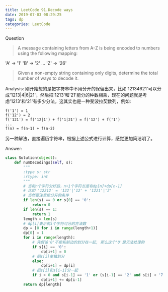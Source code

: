 ```yaml
---
title: LeetCode 91.Decode ways
date: 2019-07-03 08:29:25
tags: dp
categories: LeetCode
---
```


Question

> A message containing letters from A-Z is being encoded to numbers using the following mapping:

<!--more-->
'A' -> '1'
'B' -> '2'
...
'Z' -> '26'

> Given a non-empty string containing only digits, determine the total number of ways to decode it.

Analysis:
刚开始想的是把字符串中不用分开的保留出来，比如'12134621'可以分成'1213|4|6|21'，然后把'1213'和'21'能分的种数相乘，现在的问题就是考虑'1213'和'21'有多少分法。这其实也是一种斐波拉契数列，例如:

    f('1') = 1
    f('12') = 2
    f('121') = f('12|1') + f('1|21') = f('12') + f('1')
    ...
    f(n) = f(n-1) + f(n-2)

另一种解法，直接遍历字符串，根据上述公式进行计算，感觉更加简洁明了。

Answer:

``` python
class Solution(object):
    def numDecodings(self, s):
        """
        :type s: str
        :rtype: int
        """
        # 当前n个字符分好后，n+1个字符长度有dp[n]+dp[n-1]
        # 比如 '12212' = '122'|'12' + '1221'|'2'
        # 当然要注意能分开的条件
        if len(s) == 0 or s[0] == '0':
            return 0
        if len(s) == 1:
            return 1
        length = len(s)
        # dp[i]表示前i个字符可分的方法数
        dp = [0 for i in range(length+1)]
        dp[0] = 1
        for i in range(length):
            # 先假设'0'不能和前边的划分在一起, 那么这个'0'是无法处理的
            if s[i] == '0':
                dp[i+1] = 0
            # 把s[i]单独划分
            else:
                dp[i+1] = dp[i]
            # 把s[i]和s[i-1]分一起
            if i > 0 and s[i-1] == '1' or (s[i-1] == '2' and s[i] < '7'):
                dp[i+1] += dp[i-1]
        return dp[length]
```
